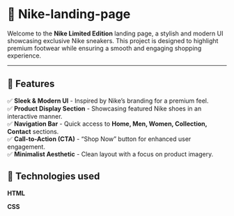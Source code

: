 # 👟 Nike-landing-page

Welcome to the **Nike Limited Edition** landing page, a stylish and modern UI showcasing exclusive Nike sneakers. This project is designed to highlight premium footwear while ensuring a smooth and engaging shopping experience.

---

## 🌟 Features

✅ **Sleek & Modern UI** - Inspired by Nike’s branding for a premium feel.  
✅ **Product Display Section** - Showcasing featured Nike shoes in an interactive manner.  
✅ **Navigation Bar** - Quick access to **Home, Men, Women, Collection, Contact** sections.  
✅ **Call-to-Action (CTA)** - “Shop Now” button for enhanced user engagement.  
✅ **Minimalist Aesthetic** - Clean layout with a focus on product imagery.

## 🔨 Technologies used

  **HTML**

  **CSS**
